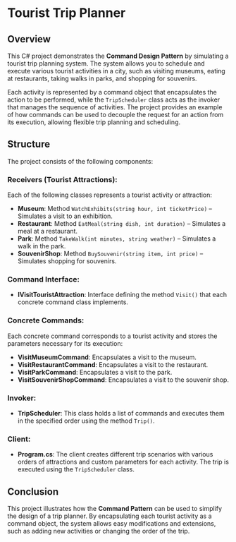 
# Tourist Trip Planner

## Overview
This C# project demonstrates the **Command Design Pattern** by simulating a tourist trip planning system. The system allows you to schedule and execute various tourist activities in a city, such as visiting museums, eating at restaurants, taking walks in parks, and shopping for souvenirs.

Each activity is represented by a command object that encapsulates the action to be performed, while the `TripScheduler` class acts as the invoker that manages the sequence of activities. The project provides an example of how commands can be used to decouple the request for an action from its execution, allowing flexible trip planning and scheduling.

## Structure
The project consists of the following components:

### Receivers (Tourist Attractions):
Each of the following classes represents a tourist activity or attraction:
- **Museum**: Method `WatchExhibits(string hour, int ticketPrice)` – Simulates a visit to an exhibition.
- **Restaurant**: Method `EatMeal(string dish, int duration)` – Simulates a meal at a restaurant.
- **Park**: Method `TakeWalk(int minutes, string weather)` – Simulates a walk in the park.
- **SouvenirShop**: Method `BuySouvenir(string item, int price)` – Simulates shopping for souvenirs.

### Command Interface:
- **IVisitTouristAttraction**: Interface defining the method `Visit()` that each concrete command class implements.

### Concrete Commands:
Each concrete command corresponds to a tourist activity and stores the parameters necessary for its execution:
- **VisitMuseumCommand**: Encapsulates a visit to the museum.
- **VisitRestaurantCommand**: Encapsulates a visit to the restaurant.
- **VisitParkCommand**: Encapsulates a visit to the park.
- **VisitSouvenirShopCommand**: Encapsulates a visit to the souvenir shop.

### Invoker:
- **TripScheduler**: This class holds a list of commands and executes them in the specified order using the method `Trip()`.

### Client:
- **Program.cs**: The client creates different trip scenarios with various orders of attractions and custom parameters for each activity. The trip is executed using the `TripScheduler` class.

## Conclusion
This project illustrates how the **Command Pattern** can be used to simplify the design of a trip planner. By encapsulating each tourist activity as a command object, the system allows easy modifications and extensions, such as adding new activities or changing the order of the trip.

